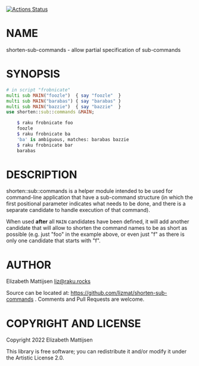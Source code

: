 [![Actions Status](https://github.com/lizmat/shorten-sub-commands/workflows/test/badge.svg)](https://github.com/lizmat/shorten-sub-commands/actions)

NAME
====

shorten-sub-commands - allow partial specification of sub-commands

SYNOPSIS
========

```raku
# in script "frobnicate"
multi sub MAIN("foozle")  { say "foozle"  }
multi sub MAIN("barabas") { say "barabas" }
multi sub MAIN("bazzie")  { say "bazzie"  }
use shorten::sub::commands &MAIN;

    $ raku frobnicate foo
    foozle
    $ raku frobnicate ba
    'ba' is ambiguous, matches: barabas bazzie
    $ raku frobnicate bar
    barabas
```

DESCRIPTION
===========

shorten::sub::commands is a helper module intended to be used for command-line application that have a sub-command structure (in which the first positional parameter indicates what needs to be done, and there is a separate candidate to handle execution of that command).

When used **after** all `MAIN` candidates have been defined, it will add another candidate that will allow to shorten the command names to be as short as possible (e.g. just "foo" in the example above, or even just "f" as there is only one candidate that starts with "f".

AUTHOR
======

Elizabeth Mattijsen <liz@raku.rocks>

Source can be located at: https://github.com/lizmat/shorten-sub-commands . Comments and Pull Requests are welcome.

COPYRIGHT AND LICENSE
=====================

Copyright 2022 Elizabeth Mattijsen

This library is free software; you can redistribute it and/or modify it under the Artistic License 2.0.

